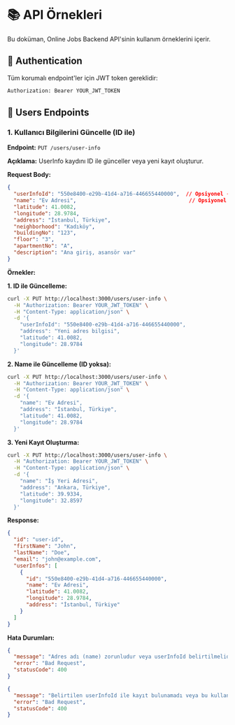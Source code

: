 # 📚 API Örnekleri

Bu doküman, Online Jobs Backend API'sinin kullanım örneklerini içerir.

## 🔐 Authentication

Tüm korumalı endpoint'ler için JWT token gereklidir:

```bash
Authorization: Bearer YOUR_JWT_TOKEN
```

## 👤 Users Endpoints

### 1. Kullanıcı Bilgilerini Güncelle (ID ile)

**Endpoint:** `PUT /users/user-info`

**Açıklama:** UserInfo kaydını ID ile günceller veya yeni kayıt oluşturur.

**Request Body:**
```json
{
  "userInfoId": "550e8400-e29b-41d4-a716-446655440000",  // Opsiyonel - ID varsa günceller
  "name": "Ev Adresi",                                    // Opsiyonel - ID yoksa zorunlu
  "latitude": 41.0082,
  "longitude": 28.9784,
  "address": "İstanbul, Türkiye",
  "neighborhood": "Kadıköy",
  "buildingNo": "123",
  "floor": "3",
  "apartmentNo": "A",
  "description": "Ana giriş, asansör var"
}
```

**Örnekler:**

**1. ID ile Güncelleme:**
```bash
curl -X PUT http://localhost:3000/users/user-info \
  -H "Authorization: Bearer YOUR_JWT_TOKEN" \
  -H "Content-Type: application/json" \
  -d '{
    "userInfoId": "550e8400-e29b-41d4-a716-446655440000",
    "address": "Yeni adres bilgisi",
    "latitude": 41.0082,
    "longitude": 28.9784
  }'
```

**2. Name ile Güncelleme (ID yoksa):**
```bash
curl -X PUT http://localhost:3000/users/user-info \
  -H "Authorization: Bearer YOUR_JWT_TOKEN" \
  -H "Content-Type: application/json" \
  -d '{
    "name": "Ev Adresi",
    "address": "İstanbul, Türkiye",
    "latitude": 41.0082,
    "longitude": 28.9784
  }'
```

**3. Yeni Kayıt Oluşturma:**
```bash
curl -X PUT http://localhost:3000/users/user-info \
  -H "Authorization: Bearer YOUR_JWT_TOKEN" \
  -H "Content-Type: application/json" \
  -d '{
    "name": "İş Yeri Adresi",
    "address": "Ankara, Türkiye",
    "latitude": 39.9334,
    "longitude": 32.8597
  }'
```

**Response:**
```json
{
  "id": "user-id",
  "firstName": "John",
  "lastName": "Doe",
  "email": "john@example.com",
  "userInfos": [
    {
      "id": "550e8400-e29b-41d4-a716-446655440000",
      "name": "Ev Adresi",
      "latitude": 41.0082,
      "longitude": 28.9784,
      "address": "İstanbul, Türkiye"
    }
  ]
}
```

**Hata Durumları:**
```json
{
  "message": "Adres adı (name) zorunludur veya userInfoId belirtilmelidir",
  "error": "Bad Request",
  "statusCode": 400
}
```

```json
{
  "message": "Belirtilen userInfoId ile kayıt bulunamadı veya bu kullanıcıya ait değil",
  "error": "Bad Request", 
  "statusCode": 400
}
``` 
